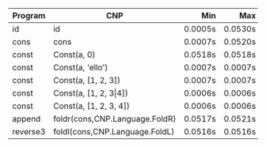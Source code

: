 Program | CNP | Min | Max
--- | --- | ---: | ---:
id | id | 0.0005s | 0.0530s
cons | cons | 0.0007s | 0.0520s
const | Const(a, 0) | 0.0518s | 0.0518s
const | Const(a, 'ello') | 0.0007s | 0.0007s
const | Const(a, [1, 2, 3]) | 0.0007s | 0.0007s
const | Const(a, [1, 2, 3\|4]) | 0.0006s | 0.0006s
const | Const(a, [1, 2, 3, 4]) | 0.0006s | 0.0006s
append | foldr(cons,CNP.Language.FoldR) | 0.0517s | 0.0521s
reverse3 | foldl(cons,CNP.Language.FoldL) | 0.0516s | 0.0516s
